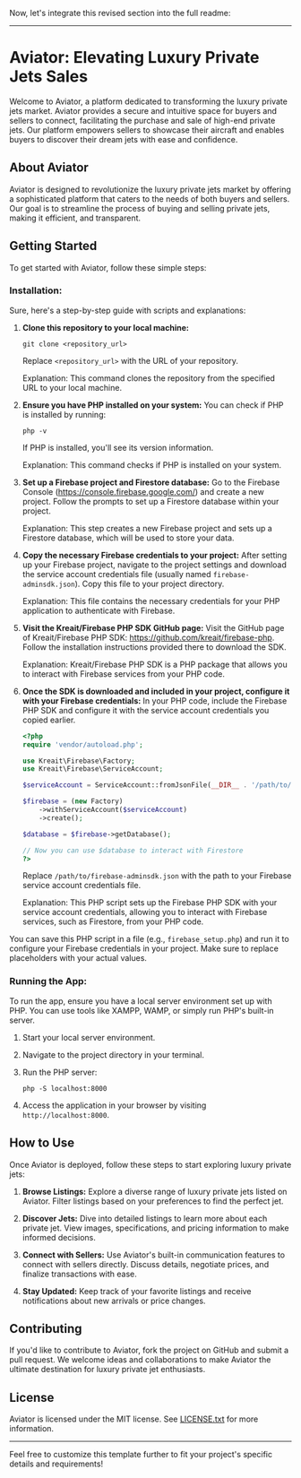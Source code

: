

Now, let's integrate this revised section into the full readme:

---

# Aviator: Elevating Luxury Private Jets Sales

Welcome to Aviator, a platform dedicated to transforming the luxury private jets market. Aviator provides a secure and intuitive space for buyers and sellers to connect, facilitating the purchase and sale of high-end private jets. Our platform empowers sellers to showcase their aircraft and enables buyers to discover their dream jets with ease and confidence.

## About Aviator

Aviator is designed to revolutionize the luxury private jets market by offering a sophisticated platform that caters to the needs of both buyers and sellers. Our goal is to streamline the process of buying and selling private jets, making it efficient, and transparent.


## Getting Started

To get started with Aviator, follow these simple steps:


### Installation:

Sure, here's a step-by-step guide with scripts and explanations:

1. **Clone this repository to your local machine:**
   ```
   git clone <repository_url>
   ```
   Replace `<repository_url>` with the URL of your repository.

   Explanation: This command clones the repository from the specified URL to your local machine.

2. **Ensure you have PHP installed on your system:**
   You can check if PHP is installed by running:
   ```
   php -v
   ```
   If PHP is installed, you'll see its version information.

   Explanation: This command checks if PHP is installed on your system.

3. **Set up a Firebase project and Firestore database:**
   Go to the Firebase Console (https://console.firebase.google.com/) and create a new project. Follow the prompts to set up a Firestore database within your project.

   Explanation: This step creates a new Firebase project and sets up a Firestore database, which will be used to store your data.

4. **Copy the necessary Firebase credentials to your project:**
   After setting up your Firebase project, navigate to the project settings and download the service account credentials file (usually named `firebase-adminsdk.json`). Copy this file to your project directory.

   Explanation: This file contains the necessary credentials for your PHP application to authenticate with Firebase.

5. **Visit the Kreait/Firebase PHP SDK GitHub page:**
   Visit the GitHub page of Kreait/Firebase PHP SDK: https://github.com/kreait/firebase-php. Follow the installation instructions provided there to download the SDK.

   Explanation: Kreait/Firebase PHP SDK is a PHP package that allows you to interact with Firebase services from your PHP code.

6. **Once the SDK is downloaded and included in your project, configure it with your Firebase credentials:**
   In your PHP code, include the Firebase PHP SDK and configure it with the service account credentials you copied earlier.

   ```php
   <?php
   require 'vendor/autoload.php';

   use Kreait\Firebase\Factory;
   use Kreait\Firebase\ServiceAccount;

   $serviceAccount = ServiceAccount::fromJsonFile(__DIR__ . '/path/to/firebase-adminsdk.json');

   $firebase = (new Factory)
       ->withServiceAccount($serviceAccount)
       ->create();

   $database = $firebase->getDatabase();

   // Now you can use $database to interact with Firestore
   ?>
   ```
   Replace `/path/to/firebase-adminsdk.json` with the path to your Firebase service account credentials file.

   Explanation: This PHP script sets up the Firebase PHP SDK with your service account credentials, allowing you to interact with Firebase services, such as Firestore, from your PHP code.

You can save this PHP script in a file (e.g., `firebase_setup.php`) and run it to configure your Firebase credentials in your project. Make sure to replace placeholders with your actual values.

### Running the App:

To run the app, ensure you have a local server environment set up with PHP. You can use tools like XAMPP, WAMP, or simply run PHP's built-in server.

1. Start your local server environment.
2. Navigate to the project directory in your terminal.
3. Run the PHP server:

   ```
   php -S localhost:8000
   ```

4. Access the application in your browser by visiting `http://localhost:8000`.

## How to Use

Once Aviator is deployed, follow these steps to start exploring luxury private jets:

1. **Browse Listings:** Explore a diverse range of luxury private jets listed on Aviator. Filter listings based on your preferences to find the perfect jet.

2. **Discover Jets:** Dive into detailed listings to learn more about each private jet. View images, specifications, and pricing information to make informed decisions.

3. **Connect with Sellers:** Use Aviator's built-in communication features to connect with sellers directly. Discuss details, negotiate prices, and finalize transactions with ease.

4. **Stay Updated:** Keep track of your favorite listings and receive notifications about new arrivals or price changes.

## Contributing

If you'd like to contribute to Aviator, fork the project on GitHub and submit a pull request. We welcome ideas and collaborations to make Aviator the ultimate destination for luxury private jet enthusiasts.

## License

Aviator is licensed under the MIT license. See [LICENSE.txt](LICENSE) for more information.

---

Feel free to customize this template further to fit your project's specific details and requirements!

